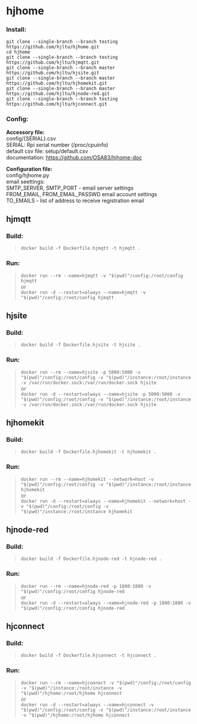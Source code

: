 # hjhome
### Install:
`git clone --single-branch --branch testing https://github.com/hjltu/hjhome.git`
<br>`cd hjhome`
<br>`git clone --single-branch --branch testing https://github.com/hjltu/hjmqtt.git`
<br>`git clone --single-branch --branch master https://github.com/hjltu/hjsite.git`
<br>`git clone --single-branch --branch master https://github.com/hjltu/hjhomekit.git`
<br>`git clone --single-branch --branch master https://github.com/hjltu/hjnode-red.git`
<br>`git clone --single-branch --branch testing https://github.com/hjltu/hjconnect.git`
### Config:
**Accessory file:**
<br>config/{SERIAL}.csv
<br>SERIAL: Rpi serial number (/proc/cpuinfo)
<br>default csv file: setup/default.csv
<br>documentation: https://github.com/OSA83/hjhome-doc

**Configuration file:**
<br>config/hjhome.py
<br>email seettings:
<br>SMTP_SERVER, SMTP_PORT - email server settings
<br>FROM_EMAIL, FROM_EMAIL_PASSWD email account settings
<br>TO_EMAILS - list of address to receive registration email

## hjmqtt
### Build:
>`docker build -f Dockerfile.hjmqtt -t hjmqtt .`
### Run:
>`docker run --rm --name=hjmqtt -v "$(pwd)"/config:/root/config hjmqtt`
<br>or
<br>`docker run -d --restart=always --name=hjmqtt -v "$(pwd)"/config:/root/config hjmqtt`
## hjsite
### Build:
>`docker build -f Dockerfile.hjsite -t hjsite .`
### Run:
>`docker run --rm --name=hjsite -p 5000:5000 -v "$(pwd)"/config:/root/config -v "$(pwd)"/instance:/root/instance -v /var/run/docker.sock:/var/run/docker.sock hjsite`
<br>or
<br>`docker run -d --restart=always --name=hjsite -p 5000:5000 -v "$(pwd)"/config:/root/config -v "$(pwd)"/instance:/root/instance -v /var/run/docker.sock:/var/run/docker.sock hjsite`
## hjhomekit
### Build:
>`docker build -f Dockerfile.hjhomekit -t hjhomekit .`
### Run:
>`docker run --rm --name=hjhomekit --network=host -v "$(pwd)"/config:/root/config -v "$(pwd)"/instance:/root/instance hjhomekit`
<br>or
<br>`docker run -d --restart=always --name=hjhomekit --network=host -v "$(pwd)"/config:/root/config -v "$(pwd)"/instance:/root/instance hjhomekit`
## hjnode-red
### Build:
>`docker build -f Dockerfile.hjnode-red -t hjnode-red .`
### Run:
>`docker run --rm --name=hjnode-red -p 1880:1880 -v "$(pwd)"/config:/root/config hjnode-red`
<br>or
<br>`docker run -d --restart=always --name=hjnode-red -p 1880:1880 -v "$(pwd)"/config:/root/config hjnode-red`
## hjconnect
### Build:
>`docker build -f Dockerfile.hjconnect -t hjconnect .`
### Run:
>`docker run --rm --name=hjconnect -v "$(pwd)"/config:/root/config -v "$(pwd)"/instance:/root/instance -v "$(pwd)"/hjhome:/root/hjhome hjconnect`
<br>or
<br>`docker run -d --restart=always --name=hjconnect -v "$(pwd)"/config:/root/config -v "$(pwd)"/instance:/root/instance -v "$(pwd)"/hjhome:/root/hjhome hjconnect`
